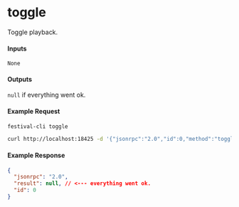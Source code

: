 # toggle
Toggle playback.

#### Inputs
`None`

#### Outputs
`null` if everything went ok.

#### Example Request
```bash
festival-cli toggle
```
```bash
curl http://localhost:18425 -d '{"jsonrpc":"2.0","id":0,"method":"toggle"}'
```

#### Example Response
```json
{
  "jsonrpc": "2.0",
  "result": null, // <--- everything went ok.
  "id": 0
}
```

